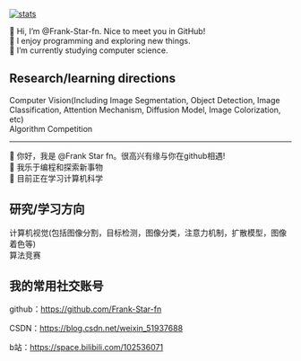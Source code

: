 [![stats](https://github-readme-stats.vercel.app/api?username=Frank-Star-fn&theme=merko)](https://github.com/anuraghazra/github-readme-stats)


👋 Hi, I’m @Frank-Star-fn. Nice to meet you in GitHub!
<br>
👀 I enjoy programming and exploring new things.
<br>
🌱 I’m currently studying computer science.

## Research/learning directions
Computer Vision(Including Image Segmentation, Object Detection, Image Classification, Attention Mechanism, Diffusion Model, Image Colorization, etc)
<br>
Algorithm Competition

<hr>

👋 你好，我是 @Frank Star fn。很高兴有缘与你在github相遇!
<br>
👀 我乐于编程和探索新事物
<br>
🌱 目前正在学习计算机科学

## 研究/学习方向
计算机视觉(包括图像分割，目标检测，图像分类，注意力机制，扩散模型，图像着色等)
<br>
算法竞赛

## 我的常用社交账号

github：https://github.com/Frank-Star-fn

CSDN：https://blog.csdn.net/weixin_51937688

b站：https://space.bilibili.com/102536071

<!---
Frank-Star-fn/Frank-Star-fn is a ✨ special ✨ repository because its `README.md` (this file) appears on your GitHub profile.
--->
